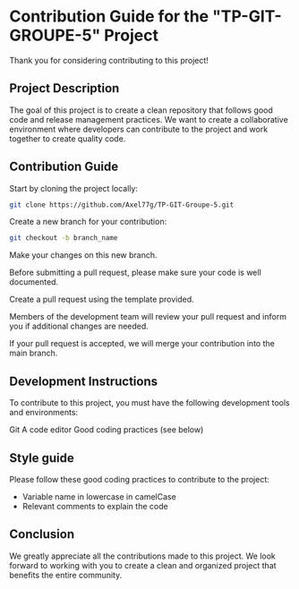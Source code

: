 # Contribution Guide for the "TP-GIT-GROUPE-5" Project

Thank you for considering contributing to this project!

## Project Description
The goal of this project is to create a clean repository that follows good code and release management practices. We want to create a collaborative environment where developers can contribute to the project and work together to create quality code.

## Contribution Guide

Start by cloning the project locally:
```bash
git clone https://github.com/Axel77g/TP-GIT-Groupe-5.git
```
Create a new branch for your contribution:

```bash
git checkout -b branch_name
```

Make your changes on this new branch.


Before submitting a pull request, please make sure your code is well documented.

Create a pull request using the template provided.

Members of the development team will review your pull request and inform you if additional changes are needed.

If your pull request is accepted, we will merge your contribution into the main branch.

## Development Instructions

To contribute to this project, you must have the following development tools and environments:

Git
A code editor
Good coding practices (see below)

## Style guide
Please follow these good coding practices to contribute to the project:

- Variable name in lowercase in camelCase
- Relevant comments to explain the code

## Conclusion
We greatly appreciate all the contributions made to this project. We look forward to working with you to create a clean and organized project that benefits the entire community.
